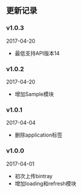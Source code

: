 ## 更新记录
### v1.0.3
2017-04-20
- 最低支持API版本14

### v1.0.2
2017-04-20
- 增加Sample模块

### v1.0.1
2017-04-04
- 删除application标签

### v1.0.0
2017-04-01
- 初次上传bintray
- 增加loading和refresh模块
